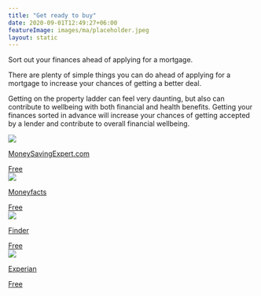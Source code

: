```yaml
---
title: "Get ready to buy"
date: 2020-09-01T12:49:27+06:00
featureImage: images/ma/placeholder.jpeg
layout: static
---
```


Sort out your finances ahead of applying for a mortgage.

There are plenty of simple things you can do ahead of applying for a mortgage to increase your chances of getting a better deal.

Getting on the property ladder can feel very daunting, but also can contribute to wellbeing with both financial and health benefits. Getting your finances sorted in advance will increase your chances of getting accepted by a lender and contribute to overall financial wellbeing.

<a class="ma-link" href="https://www.moneysavingexpert.com/mortgages/boost-mortgage-chances/"><div class="ma-card ma-card-Wealth"><div class="ma-icon"><img src ="/images/Icon-check - wealth - opacity.svg"/></div><div class="ma-name"><p>MoneySavingExpert.com</p></div><div class="ma-paid-text"><span>Free</span></div></div></a><a class="ma-link" href="https://moneyfactscompare.co.uk/mortgages/guides/how-can-i-increase-my-chances-of-getting-a-mortgage/"><div class="ma-card ma-card-Wealth"><div class="ma-icon"><img src ="/images/Icon-check - wealth - opacity.svg"/></div><div class="ma-name"><p>Moneyfacts</p></div><div class="ma-paid-text"><span>Free</span></div></div></a><a class="ma-link" href="https://www.finder.com/uk/mortgages/mortgage-brokers"><div class="ma-card ma-card-Wealth"><div class="ma-icon"><img src ="/images/Icon-check - wealth - opacity.svg"/></div><div class="ma-name"><p>Finder</p></div><div class="ma-paid-text"><span>Free</span></div></div></a><a class="ma-link" href="https://www.experian.co.uk/consumer/experian-credit-score.html"><div class="ma-card ma-card-Wealth"><div class="ma-icon"><img src ="/images/Icon-check - wealth - opacity.svg"/></div><div class="ma-name"><p>Experian</p></div><div class="ma-paid-text"><span>Free</span></div></div></a>  

<br/><br/>






